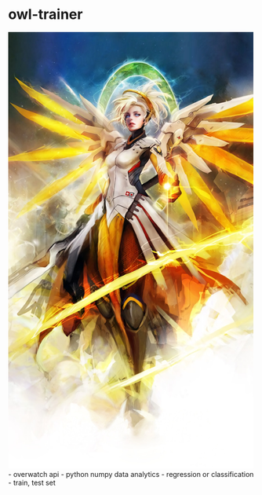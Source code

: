 # owl-trainer
<img src="img\mercy.jpg" width="500px">
- overwatch api 
- python numpy data analytics
- regression or classification
- train, test set 
